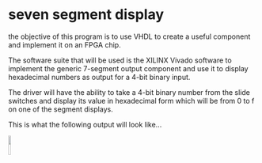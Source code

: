 # seven segment display

the objective of this program is to use VHDL to create a useful component and implement it on an FPGA chip.

The software suite that will be used is the XILINX Vivado software to implement the generic 7-segment output component and use it to display hexadecimal numbers as output for a 4-bit binary input.  

The driver will have the ability to take a 4-bit binary number from the slide switches and display its value in hexadecimal form which will be from 0 to f on one of the segment displays.

This is what the following output will look like...

<img align="left" width=10% src="https://user-images.githubusercontent.com/65584733/196549027-16966760-a379-4361-a690-cd008182aa0c.gif">
